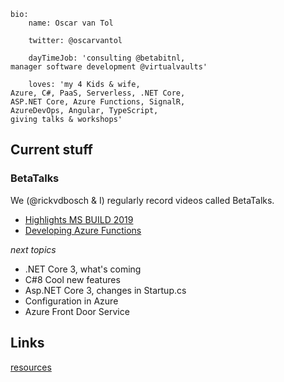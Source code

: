 ```
bio: 
    name: Oscar van Tol

    twitter: @oscarvantol

    dayTimeJob: 'consulting @betabitnl, 
manager software development @virtualvaults'

    loves: 'my 4 Kids & wife, 
Azure, C#, PaaS, Serverless, .NET Core, 
ASP.NET Core, Azure Functions, SignalR, 
AzureDevOps, Angular, TypeScript, 
giving talks & workshops'
```

## Current stuff

### BetaTalks
We (@rickvdbosch & I) regularly record videos called BetaTalks.
* [Highlights MS BUILD 2019](https://www.youtube.com/watch?v=PtLLxiPFi0Q)
* [Developing Azure Functions](https://www.youtube.com/watch?v=Q3cS7955Fwg)

*next topics*

* .NET Core 3, what's coming 
* C#8 Cool new features
* Asp.NET Core 3, changes in Startup.cs
* Configuration in Azure
* Azure Front Door Service
  


## Links

[resources](resources)
